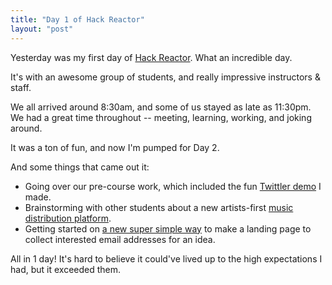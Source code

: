 ```yaml
---
title: "Day 1 of Hack Reactor"
layout: "post"
---
```


Yesterday was my first day of [Hack Reactor](http://hackreactor.com). What an incredible day.

It's with an awesome group of students, and really impressive instructors & staff.

We all arrived around 8:30am, and some of us stayed as late as 11:30pm. We had a great time throughout -- meeting, learning, working, and joking around.

It was a ton of fun, and now I'm pumped for Day 2.

And some things that came out it:

* Going over our pre-course work, which included the fun [Twittler demo](http://dsernst.com/2014-12-twittler/) I made.
* Brainstorming with other students about a new artists-first [music distribution platform](https://github.com/dsernst/music-publishing-3.0).
* Getting started on [a new super simple way](https://github.com/dsernst/landing-page-1-2-3) to make a landing page to collect interested email addresses for an idea.

All in 1 day! It's hard to believe it could've lived up to the high expectations I had, but it exceeded them.
